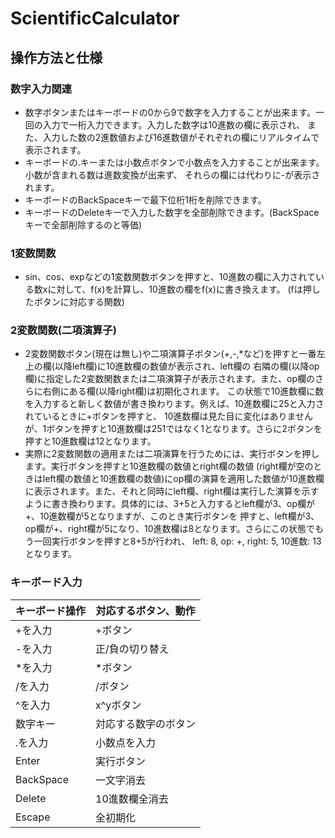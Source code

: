 # ScientificCalculator

## 操作方法と仕様

### 数字入力関連

* 数字ボタンまたはキーボードの0から9で数字を入力することが出来ます。一回の入力で一桁入力できます。入力した数字は10進数の欄に表示され、
  また、入力した数の2進数値および16進数値がそれぞれの欄にリアルタイムで表示されます。
* キーボードの.キーまたは小数点ボタンで小数点を入力することが出来ます。小数が含まれる数は進数変換が出来ず、
  それらの欄には代わりに-が表示されます。
* キーボードのBackSpaceキーで最下位桁1桁を削除できます。
* キーボードのDeleteキーで入力した数字を全部削除できます。(BackSpaceキーで全部削除するのと等価)

### 1変数関数

* sin、cos、expなどの1変数関数ボタンを押すと、10進数の欄に入力されている数xに対して、f(x)を計算し、10進数の欄をf(x)に書き換えます。
  (fは押したボタンに対応する関数)

### 2変数関数(二項演算子)

* 2変数関数ボタン(現在は無し)や二項演算子ボタン(+,-,*など)を押すと一番左上の欄(以降left欄)に10進数欄の数値が表示され、left欄の
  右隣の欄(以降op欄)に指定した2変数関数または二項演算子が表示されます。また、op欄のさらに右側にある欄(以降right欄)は初期化されます。
  この状態で10進数欄に数を入力すると新しく数値が書き換わります。例えば、10進数欄に25と入力されているときに+ボタンを押すと、
  10進数欄は見た目に変化はありませんが、1ボタンを押すと10進数欄は251ではなく1となります。さらに2ボタンを押すと10進数欄は12となります。
* 実際に2変数関数の適用または二項演算を行うためには、実行ボタンを押します。実行ボタンを押すと10進数欄の数値とright欄の数値
  (right欄が空のときはleft欄の数値と10進数欄の数値)にop欄の演算を適用した数値が10進数欄に表示されます。また、それと同時にleft欄、right欄は実行した演算を示すように書き換わります。具体的には、3+5と入力するとleft欄が3、op欄が+、10進数欄が5となりますが、このとき実行ボタンを
  押すと、left欄が3、op欄が+、right欄が5になり、10進数欄は8となります。さらにこの状態でもう一回実行ボタンを押すと8+5が行われ、
  left:  8,  op:  +,  right:  5,  10進数:  13となります。

### キーボード入力

| キーボード操作 | 対応するボタン、動作 |
| ---- | ---- |
| +を入力 | +ボタン |
| -を入力 | 正/負の切り替え |
| *を入力 | *ボタン |
| /を入力 | /ボタン |
| ^を入力 | x^yボタン |
| 数字キー | 対応する数字のボタン |
| .を入力 | 小数点を入力 |
| Enter | 実行ボタン |
| BackSpace | 一文字消去 |
| Delete | 10進数欄全消去 |
| Escape | 全初期化 |
